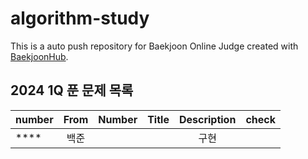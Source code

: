 # algorithm-study
This is a auto push repository for Baekjoon Online Judge created with [BaekjoonHub](https://github.com/BaekjoonHub/BaekjoonHub).


## 2024 1Q 푼 문제 목록
| **number**       | **From** | Number | Title | Description | check |
|----------------|:--------:|:------:|-------|:-----------:|:--------:|
| **** |백준||[]()|구현||
